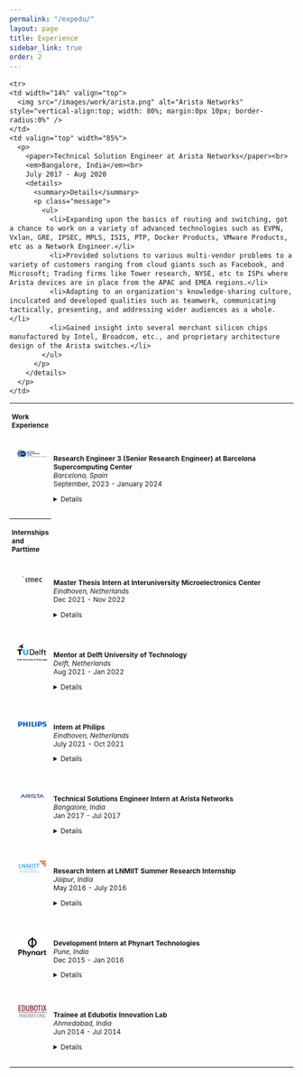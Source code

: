 ```yaml
---
permalink: "/expedu/"
layout: page
title: Experience
sidebar_link: true
order: 2
---
```


<style>
  table {
    margin-bottom: 1rem;
    width: 100%;
    font-size: 85%;
    border: 0px solid $border-color;
    border-collapse: collapse;
  }

  td,
  th {
    padding: 1rem .25rem;
    border: 0px solid $border-color;
  }

  th {
    text-align: left;
  }

  tbody tr:nth-child(odd) td,
  tbody tr:nth-child(odd) th {
    background-color: transparent;
  }

  paper {
    color: #;
    font-weight: bold;
  }
</style>

<table width="100%" align="center" border="0" cellspacing="0" cellpadding="20">
  <tr>
    <th>Work Experience</th>
  </tr>
  <tr>
    <td width="14%" valign="top">
      <img src="/images/work/bsc.png" alt="Barcelona Supercomputing Center" style="vertical-align:top; width: 80%; margin:0px 10px; border-radius:0%" />
    </td>
    <td valign="top" width="85%">
      <p>
        <paper>Research Engineer 3 (Senior Research Engineer) at Barcelona Supercomputing Center</paper><br>
        <em>Barcelona, Spain</em><br>
        September, 2023 - January 2024
        <details>
          <summary>Details</summary>
          <p class="message">
            <ul>
              <li>Worked on designing a software hardware (PS-PL) framework with Zynq ultra-scale MPSoC and accelerated algorithms for a microsatellite.</li>
              <li>Reviewed papers for the DATE conference 2024 on computer architecture and EDA tools. Gave appropriate feedback to improve on these papers.</li>
              <li>Worked on pipelining kernels of the algorithm with no data dependency with Dynamic function exchange and Partial dynamic reconfiguration features offered by the Zynq Ultrascale+.</li>
              <li>Resolved bugs on the kernel, rootfs, drivers, device tree, deployed and tested openmp, fpga manager and utils on petalinux builds.</li>
              <li>Setup the MPSoC available across VPN by setting it up on the existing networking infrastructure at BSC enabling remote deployment, orchestration, build over tftp and debugging (over ethernet and Serial connections).</li>
              <li>Xilinx UltraScale MPSOC, Vitis & Vivado Development, PetaLinux, SDSoC & SDAccel Xilinx development, device tree configuration, Arm Cortex A53, Arm cortex R5, Kernel & rootfs build.</li>
            </ul>
          </p>
        </details>
      </p>
    </td>
  </tr>


    <tr>
    <td width="14%" valign="top">
      <img src="/images/work/arista.png" alt="Arista Networks" style="vertical-align:top; width: 80%; margin:0px 10px; border-radius:0%" />
    </td>
    <td valign="top" width="85%">
      <p>
        <paper>Technical Solution Engineer at Arista Networks</paper><br>
        <em>Bangalore, India</em><br>
        July 2017 - Aug 2020
        <details>
          <summary>Details</summary>
          <p class="message">
            <ul>
              <li>Expanding upon the basics of routing and switching, got a chance to work on a variety of advanced technologies such as EVPN, Vxlan, GRE, IPSEC, MPLS, ISIS, PTP, Docker Products, VMware Products, etc as a Network Engineer.</li>
              <li>Provided solutions to various multi-vendor problems to a variety of customers ranging from cloud giants such as Facebook, and Microsoft; Trading firms like Tower research, NYSE, etc to ISPs where Arista devices are in place from the APAC and EMEA regions.</li>
              <li>Adapting to an organization's knowledge-sharing culture, inculcated and developed qualities such as teamwork, communicating tactically, presenting, and addressing wider audiences as a whole.</li>
              <li>Gained insight into several merchant silicon chips manufactured by Intel, Broadcom, etc., and proprietary architecture design of the Arista switches.</li>
            </ul>
          </p>
        </details>
      </p>
    </td>
  </tr>

  <tr>
    <th>Internships and Parttime</th>
  </tr>
<tr>
  <td width="14%" valign="top">
    <img src="/images/work/imec.png" alt="Interuniversity Microelectronics Center" style="vertical-align:top; width: 80%; margin:0px 10px; border-radius:0%" />
  </td>
  <td valign="top" width="85%">
    <p>
      <paper>Master Thesis Intern at Interuniversity Microelectronics Center</paper><br>
      <em>Eindhoven, Netherlands</em><br>
      Dec 2021 - Nov 2022
      <details>
        <summary>Details</summary>
        <p class="message">
          <ul>
            <li>Worked on designing a tool for efficient mapping of spiking neural networks on a neuromorphic chip (SENeCA).</li>
            <li>Compared optimization algorithms for single and multi-objective optimization, improving tool efficiency significantly.</li>
            <li>Published papers at HiPEAC and IEEE WCCI conferences.</li>
            <li>Gained expertise in hardware modeling, event-based simulator design, and spiking neural networks.</li>
            <li>Collaborated with IMEC on European projects TEMPO and ANDANTE.</li>
          </ul>
        </p>
      </details>
    </p>
  </td>
</tr>

<tr>
  <td width="14%" valign="top">
    <img src="/images/work/tudelft.png" alt="Delft University of Technology" style="vertical-align:top; width: 80%; margin:0px 10px; border-radius:0%" />
  </td>
  <td valign="top" width="85%">
    <p>
      <paper>Mentor at Delft University of Technology</paper><br>
      <em>Delft, Netherlands</em><br>
      Aug 2021 - Jan 2022
      <details>
        <summary>Details</summary>
        <p class="message">
          <ul>
            <li>Mentored computer engineering and embedded systems students.</li>
            <li>Organized events to facilitate student interaction and learning.</li>
          </ul>
        </p>
      </details>
    </p>
  </td>
</tr>

<tr>
  <td width="14%" valign="top">
    <img src="/images/work/philips.png" alt="Philips" style="vertical-align:top; width: 80%; margin:0px 10px; border-radius:0%" />
  </td>
  <td valign="top" width="85%">
    <p>
      <paper>Intern at Philips</paper><br>
      <em>Eindhoven, Netherlands</em><br>
      July 2021 - Oct 2021
      <details>
        <summary>Details</summary>
        <p class="message">
          <ul>
            <li>Worked on hardware modeling using machine learning for X-RAY systems.</li>
            <li>Supported by the Vivaldy EU project.</li>
          </ul>
        </p>
      </details>
    </p>
  </td>
</tr>

<tr>
  <td width="14%" valign="top">
    <img src="/images/work/arista.png" alt="Arista Networks" style="vertical-align:top; width: 80%; margin:0px 10px; border-radius:0%" />
  </td>
  <td valign="top" width="85%">
    <p>
      <paper>Technical Solutions Engineer Intern at Arista Networks</paper><br>
      <em>Bangalore, India</em><br>
      Jan 2017 - Jul 2017
      <details>
        <summary>Details</summary>
        <p class="message">
          <ul>
            <li>Learned networking protocols and technologies.</li>
            <li>Worked on a project for dynamic detection of DDoS attacks.</li>
          </ul>
        </p>
      </details>
    </p>
  </td>
</tr>

<tr>
  <td width="14%" valign="top">
    <img src="/images/work/lnmiit.png" alt="LNMIIT Summer Research Internship" style="vertical-align:top; width: 80%; margin:0px 10px; border-radius:0%" />
  </td>
  <td valign="top" width="85%">
    <p>
      <paper>Research Intern at LNMIIT Summer Research Internship</paper><br>
      <em>Jaipur, India</em><br>
      May 2016 - July 2016
      <details>
        <summary>Details</summary>
        <p class="message">
          <ul>
            <li>Worked on game theory and wireless communication models.</li>
            <li>Analyzed signal-to-noise ratio using MATLAB.</li>
          </ul>
        </p>
      </details>
    </p>
  </td>
</tr>

<tr>
  <td width="14%" valign="top">
    <img src="/images/work/phynart.png" alt="Phynart Technologies" style="vertical-align:top; width: 80%; margin:0px 10px; border-radius:0%" />
  </td>
  <td valign="top" width="85%">
    <p>
      <paper>Development Intern at Phynart Technologies</paper><br>
      <em>Pune, India</em><br>
      Dec 2015 - Jan 2016
      <details>
        <summary>Details</summary>
        <p class="message">
          <ul>
            <li>Developed automation module for home network setup.</li>
            <li>Worked with Realtek and Mediatek wireless adapters.</li>
          </ul>
        </p>
      </details>
    </p>
  </td>
</tr>

<tr>
  <td width="14%" valign="top">
    <img src="/images/work/edubotix.png" alt="Edubotix Innovation Lab" style="vertical-align:top; width: 80%; margin:0px 10px; border-radius:0%" />
  </td>
  <td valign="top" width="85%">
    <p>
      <paper>Trainee at Edubotix Innovation Lab</paper><br>
      <em>Ahmedabad, India</em><br>
      Jun 2014 - Jul 2014
      <details>
        <summary>Details</summary>
        <p class="message">
            (-) Worked with ATMEL microcontroller and AVR embedded C.
            (-) Contributed to projects involving sensory modules and robotics.
          </ul>
        </p>
      </details>
    </p>
  </td>
</tr>
  

  </table>